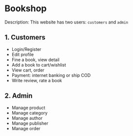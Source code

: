 # Bookshop
Description: This website has two users: `customers` and `admin`
## 1. Customers
- Login/Register
- Edit profile
- Fine a book, view detail
- Add a book to cart/wishlist
- View cart, order
- Payment: internet banking or ship COD
- Write review, rate a book
## 2. Admin
- Manage product
- Manage category
- Manage author
- Manage publisher
- Manage order

